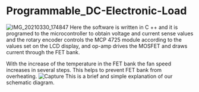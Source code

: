 # Programmable_DC-Electronic-Load
![IMG_20210330_174847](https://user-images.githubusercontent.com/87575102/127769530-ee1aa186-4665-43ac-b40a-a81eb0323e5a.png)
Here the software is written in C ++ and it is programed to the microcontroller to obtain voltage and current sense values and the rotary encoder controls the MCP 4725 module according to the values set on the LCD display, and op-amp drives the MOSFET and draws current through the FET bank. 

With the increase of the temperature in the FET bank the fan speed increases in several steps. This helps to prevent FET bank from overheating.
![Capture](https://user-images.githubusercontent.com/87575102/127775157-616a41ee-02b3-43ac-b036-9c6620804ed3.PNG)
This is a brief and simple explanation of our schematic diagram.

